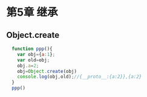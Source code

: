 # 第5章 继承

## Object.create
```js
  function ppp(){
    var obj={a:1};
    var old=obj;
    obj.a=2;
    obj=Object.create(obj)
    console.log(obj,old);//{__proto__:{a:2}},{a:2}
  }
  ppp()
```